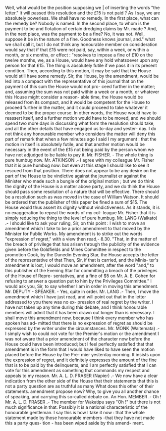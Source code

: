 Well, what would be the position supposing we | of inserting the words "the letter." It will passed this resolution and the £15 is not paid ? As I say, we are absolutely powerless. We shall have no remedy. In the first place, what can the remedy be? Nobody is named. In the second place, to whom is the payment to be and flotation of certain dredging claims by Mr. made ? And, in the next place, was the payment to be a fine? No, it was not. Well, suppose it be in the nature of a fine. Goodness knows journal, and." what we shall call it, but I do not think any honourable member on consideration would say that if that £15 were not paid, say, within a week, or within a month, or six months, or effect : "resolves to impose a fine of £10 on the twelve months, we, as a House, would have any hold whatsoever upon any person for that £15. The thing is absolutely futile if we pass it in its present condition. Then, according to this motion, it may be said that the House would still have some remedy. Sir, the House, by the amendment, would be led into a compact with the representative of this journal that on the payment of this sum the House would not pro- ceed further in the matter; and, assuming the sum was not paid within a week or a month, or whatever this House might consider a reason- able time, the House would be released from its compact, and it would be competent for the House to proceed further in the matter, and it could proceed to take whatever it deemed to be the proper course. In other words, the House would have to reassert itself, and a further motion would have to be moved, and we should spend two more days in discussing what form the resolution should take, and all the other details that have engaged us to-day and yester- day. I do not think any honourable member who considers the matter will deny this part of remark that when a few minutes ago I said I my argument : that the motion in itself is absolutely futile, and that another motion would be necessary in the event of the £15 not being paid by the person whom we have not adjudged to be liable to pay it. Mr. FISHER. - The whole thing is pure humbug now. Mr. ATKINSON .- I agree with my colleague Mr. Fisher that it is pure humbug now: but even at this stage I should like to see it rescued from that position. There does not appear to be any desire on the part of the House to be vindictive against the journalist er against the Minister who made such a bungle of the original motion ; but we do think the dignity of the House is a matter above party, and we do think the House should pass some resolution of a nature that will be effective. There should be a resolution such as was moved in the case of William Watson. It should be ordered that the publisher of this paper be fined a sum of $15. The House would thus assert its dignity without vindictiveness. As it stands, it is no exaggeration to repeat the words of my col- league Mr. Fisher that it is simply reducing the thing to the level of pure humbug. Mr. LANG (Waikato) .- I should like to ask your ruling, Sir, on this point : I wish to move an amendment which I take to be a prior amendment to that moved by the Minister for Public Works. My amendment is to strike out the words "expression of regret," with a view then read,- 8.30. "That, in the matter of the breach of privilege that has arisen through the publicity of the evidence given before the Goldfields and Mines Committee in respect to the promotion Cook, by the Dunedin Evening Star, the House accepts the letter of the representative of that Then, Sir, if that is carried, and the Minis- ter's amendment is lost, I would move an amendment, after the word "and," to this publisher of the Evening Star for committing a breach of the privileges of the House of Repre- sentatives, and a fine of $5 on Mr. A. E. Cohen for refusing to answer a question put to him by the Privileges Committee." I would ask you, Sir, to say whether I am in order in moving this amendment. Mr. DEPUTY - SPEAKER. - Yes, quite in order. Mr. LANG .- Then, I move the amendment which I have just read, and will point out that in the letter addressed to you there was no ex- pression of real regret by the writer. I have not taken up any time during this debate, and I think honourable members will admit that it has been drawn out longer than is necessary. I shall move this amendment now, because I think every member who has spoken has ad- mitted that there is no expression of regret as should be expressed by the writer under the circumstances. Mr. MONK (Waitemata) .- I simply wish to could not vote for the Premier's motion or the amendment I was not aware that a prior amendment of the character now before the House could have been introduced; but I feel perfectly satisfied that that amendment is in the form that I would have liked to have seen the motion placed before the House by the Pre- mier yesterday morning. It insists upon the expression of regret, and it definitely expresses the amount of the fine that is to be paid by the delinquents, and I am perfectly satisfied that I can vote for this amendment as something that commands my respect and appeals to my reason. Mr. A. L. D. FRASER (Napier) .- We now have a clear indication from the other side of the House that their statements that this is not a party question are as truthful as many What does this other of their statements. amendment propose now? Why, to give you all another chance of speaking, and carrying this so-called debate on. An Hon. MEMBER .- Oh ! Mr. A. L. D. FRASER .- The member for Wakatipu says "Oh !" but there is not much significance in that. Possibly it is a national characteristic of the honourable gentleman. I say this is how I take it now : that the whole statement made by those honourable members -that they have not made this a party ques- tion - has been wiped aside by this amend- ment. 